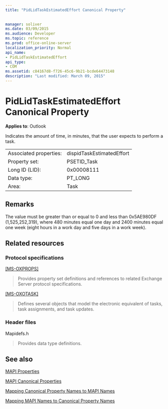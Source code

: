 ```yaml
---
title: "PidLidTaskEstimatedEffort Canonical Property"
 
 
manager: soliver
ms.date: 03/09/2015
ms.audience: Developer
ms.topic: reference
ms.prod: office-online-server
localization_priority: Normal
api_name:
- PidLidTaskEstimatedEffort
api_type:
- COM
ms.assetid: c84167d8-f726-45c6-9b21-bcde64473148
description: "Last modified: March 09, 2015"
---
```


# PidLidTaskEstimatedEffort Canonical Property

  
  
**Applies to**: Outlook 
  
Indicates the amount of time, in minutes, that the user expects to perform a task.
  
|||
|:-----|:-----|
|Associated properties:  <br/> |dispidTaskEstimatedEffort  <br/> |
|Property set:  <br/> |PSETID_Task  <br/> |
|Long ID (LID):  <br/> |0x00008111  <br/> |
|Data type:  <br/> |PT_LONG  <br/> |
|Area:  <br/> |Task  <br/> |
   
## Remarks

The value must be greater than or equal to 0 and less than 0x5AE980DF (1,525,252,319), where 480 minutes equal one day and 2400 minutes equal one week (eight hours in a work day and five days in a work week).
  
## Related resources

### Protocol specifications

[[MS-OXPROPS]](http://msdn.microsoft.com/library/f6ab1613-aefe-447d-a49c-18217230b148%28Office.15%29.aspx)
  
> Provides property set definitions and references to related Exchange Server protocol specifications.
    
[[MS-OXOTASK]](http://msdn.microsoft.com/library/55600ec0-6195-4730-8436-59c7931ef27e%28Office.15%29.aspx)
  
> Defines several objects that model the electronic equivalent of tasks, task assignments, and task updates. 
    
### Header files

Mapidefs.h
  
> Provides data type definitions.
    
## See also



[MAPI Properties](mapi-properties.md)
  
[MAPI Canonical Properties](mapi-canonical-properties.md)
  
[Mapping Canonical Property Names to MAPI Names](mapping-canonical-property-names-to-mapi-names.md)
  
[Mapping MAPI Names to Canonical Property Names](mapping-mapi-names-to-canonical-property-names.md)

